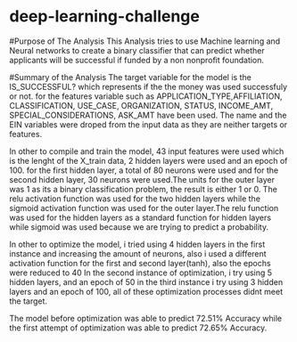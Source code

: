 # deep-learning-challenge

#Purpose of The Analysis 
This Analysis tries to use Machine learning and Neural networks to create a  binary classifier that can predict whether applicants will be successful if funded by a non nonprofit foundation.

#Summary of the Analysis 
The target variable for the model is the IS_SUCCESSFUL? which represents if the the money was used successfuly or not.
for the features variable such as APPLICATION_TYPE,AFFILIATION, CLASSIFICATION, USE_CASE, ORGANIZATION, STATUS, INCOME_AMT, SPECIAL_CONSIDERATIONS, ASK_AMT have been used.
The name and the EIN variables were droped from the input data as they are neither targets or features.

In other to compile and train the model, 43 input features were used which is the lenght of the X_train data, 2 hidden layers were used and an epoch of 100. for the first hidden layer, a total of 80 neurons were used and for the second hidden layer, 30 neurons were used.The units for the outer layer was 1 as its a binary classification problem, the result is either 1 or 0. The relu activation function was used for the two hidden layers while the sigmoid activation function was used for the outer layer.The relu function was used for the hidden layers as a standard function for hidden layers while sigmoid was used because we are trying to predict a probability.

In other to optimize the model, i tried using 4 hidden layers in the first instance and increasing the amount of neurons, also i used a different activation function for the first and second layer(tanh), also the epochs were reduced to 40
In the second instance of optimization, i try using 5 hidden layers, and an epoch of 50
in the third instance i try using 3 hidden layers and an epoch of 100, all of these optimization processes didnt meet the target.

The model before optimization was able to predict 72.51% Accuracy while the first attempt of optimization was able to predict 72.65% Accuracy.
